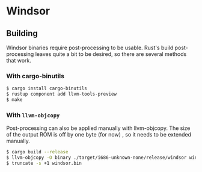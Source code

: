 # Windsor

## Building

Windsor binaries require post-processing to be usable. Rust's build post-processing leaves quite a bit to be desired,
so there are several methods that work.

### With cargo-binutils

```sh
$ cargo install cargo-binutils
$ rustup component add llvm-tools-preview
$ make
```

### With `llvm-objcopy`

Post-processing can also be applied manually with llvm-objcopy. The size of the output ROM is off by one byte (for now)
, so it needs to be extended manually.

```sh
$ cargo build --release
$ llvm-objcopy -O binary ./target/i686-unknown-none/release/windsor windsor.bin
$ truncate -s +1 windsor.bin
```
